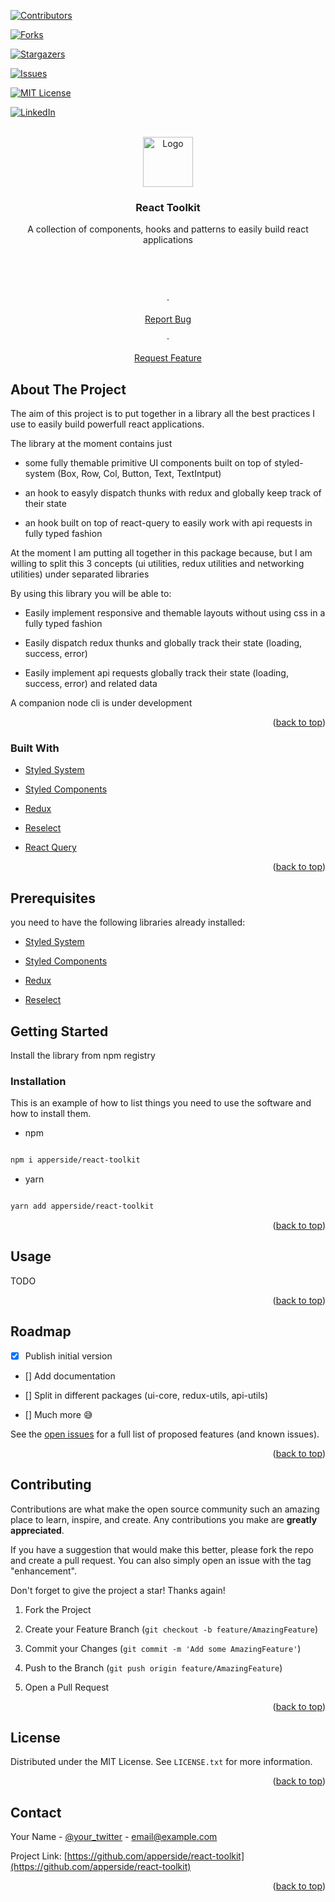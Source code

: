 
  

<div id="top"></div>

  

[![Contributors][contributors-shield]][contributors-url]

[![Forks][forks-shield]][forks-url]

[![Stargazers][stars-shield]][stars-url]

[![Issues][issues-shield]][issues-url]

[![MIT License][license-shield]][license-url]

[![LinkedIn][linkedin-shield]][linkedin-url]

  
  
  

<!-- PROJECT LOGO -->

<br  />

<div align="center">

<a href="https://github.com/apperside/react-toolkit">

<img src="images/logo.png" alt="Logo" width="80" height="80">

</a>

  

<h3 align="center">React Toolkit</h3>

  

<p align="center">

A collection of components, hooks and patterns to easily build react applications

<br  />

<!--<a href="https://github.com/apperside/react-toolkit"><strong>Explore the docs »</strong></a>-->

<br  />

<br  />

<!--<a href="https://github.com/apperside/react-toolkit">View Demo</a>-->

·

<a href="https://github.com/apperside/react-toolkit/issues">Report Bug</a>

·

<a href="https://github.com/apperside/react-toolkit/issues">Request Feature</a>

</p>

</div>

  
  
  

<!-- TABLE OF CONTENTS 

<details>

<summary>Table of Contents</summary>

<ol>

<li>

<a href="#about-the-project">About The Project</a>

<ul>

<li><a href="#built-with">Built With</a></li>

</ul>

</li>

<li>

<a href="#getting-started">Getting Started</a>

<ul>

<li><a href="#prerequisites">Prerequisites</a></li>

<li><a href="#installation">Installation</a></li>

</ul>

</li>

<li><a href="#usage">Usage</a></li>

<li><a href="#roadmap">Roadmap</a></li>

<li><a href="#contributing">Contributing</a></li>

<li><a href="#license">License</a></li>

<li><a href="#contact">Contact</a></li>

<li><a href="#acknowledgments">Acknowledgments</a></li>

</ol>

</details>

  
  -->
  

<!-- ABOUT THE PROJECT -->

## About The Project

  

The aim of this project is to put together in a library all the best practices I use to easily build powerfull react applications.

The library at the moment contains just

- some fully themable primitive UI components built on top of styled-system (Box, Row, Col, Button, Text, TextIntput)

- an hook to easyly dispatch thunks with redux and globally keep track of their state

- an hook built on top of react-query to easily work with api requests in fully typed fashion

  

At the moment I am putting all together in this package because, but I am willing to split this 3 concepts (ui utilities, redux utilities and networking utilities) under separated libraries

  

By using this library you will be able to:

* Easily implement responsive and themable layouts without using css in a fully typed fashion

* Easily dispatch redux thunks and globally track their state (loading, success, error)

* Easily implement api requests globally track their state (loading, success, error) and related data

  

A companion node cli is under development

  
  

<p align="right">(<a href="#top">back to top</a>)</p>

  
  
  

### Built With

  

* [Styled System](https://styled-system.com/)

* [Styled Components](https://styled-components.com/)

* [Redux](https://redux.js.org/)

* [Reselect](https://github.com/reduxjs/reselect)

* [React Query](https://react-query.tanstack.com/)

  
  

<p align="right">(<a href="#top">back to top</a>)</p>

  
  
  <!-- GETTING STARTED -->

## Prerequisites
you need to have the following libraries already installed:


* [Styled System](https://styled-system.com/)

* [Styled Components](https://styled-components.com/)

* [Redux](https://redux.js.org/)

* [Reselect](https://github.com/reduxjs/reselect)


<!-- GETTING STARTED -->

## Getting Started

 Install the library from npm registry

  

### Installation

  

This is an example of how to list things you need to use the software and how to install them.

* npm

```sh

npm i apperside/react-toolkit

```

* yarn

```sh

yarn add apperside/react-toolkit

```


  

<p align="right">(<a href="#top">back to top</a>)</p>

  
  
  

<!-- USAGE EXAMPLES -->

## Usage

  

TODO

  

<!--_For more examples, please refer to the [Documentation](https://example.com)_-->

  

<p align="right">(<a href="#top">back to top</a>)</p>

  
  
  

<!-- ROADMAP -->

## Roadmap

  

- [x] Publish initial version

- [] Add documentation

- [] Split in different packages (ui-core, redux-utils, api-utils)

- [] Much more 😅

  

See the [open issues](https://github.com/apperside/react-toolkit/issues) for a full list of proposed features (and known issues).

  

<p align="right">(<a href="#top">back to top</a>)</p>

  
  
  

<!-- CONTRIBUTING -->

## Contributing

  

Contributions are what make the open source community such an amazing place to learn, inspire, and create. Any contributions you make are **greatly appreciated**.

  

If you have a suggestion that would make this better, please fork the repo and create a pull request. You can also simply open an issue with the tag "enhancement".

Don't forget to give the project a star! Thanks again!

  

1. Fork the Project

2. Create your Feature Branch (`git checkout -b feature/AmazingFeature`)

3. Commit your Changes (`git commit -m 'Add some AmazingFeature'`)

4. Push to the Branch (`git push origin feature/AmazingFeature`)

5. Open a Pull Request

  

<p align="right">(<a href="#top">back to top</a>)</p>

  
  
  

<!-- LICENSE -->

## License

  

Distributed under the MIT License. See `LICENSE.txt` for more information.

  

<p align="right">(<a href="#top">back to top</a>)</p>

  
  
  

<!-- CONTACT -->

## Contact

  

Your Name - [@your_twitter](https://twitter.com/your_username) - email@example.com

  

Project Link: [https://github.com/apperside/react-toolkit](https://github.com/apperside/react-toolkit)

  
  

<p align="right">(<a href="#top">back to top</a>)</p>

  
  
  

<!-- MARKDOWN LINKS & IMAGES -->

<!-- https://www.markdownguide.org/basic-syntax/#reference-style-links -->

[contributors-shield]: https://img.shields.io/github/contributors/apperside/react-toolkit.svg?style=for-the-badge

[contributors-url]: https://github.com/apperside/react-toolkit/graphs/contributors

[forks-shield]: https://img.shields.io/github/forks/apperside/react-toolkit.svg?style=for-the-badge

[forks-url]: https://github.com/apperside/react-toolkit/network/members

[stars-shield]: https://img.shields.io/github/stars/apperside/react-toolkit.svg?style=for-the-badge

[stars-url]: https://github.com/apperside/react-toolkit/stargazers

[issues-shield]: https://img.shields.io/github/issues/apperside/react-toolkit.svg?style=for-the-badge

[issues-url]: https://github.com/apperside/react-toolkit/issues

[license-shield]: https://img.shields.io/github/license/apperside/react-toolkit.svg?style=for-the-badge

[license-url]: https://github.com/apperside/react-toolkit/blob/master/LICENSE.txt

[linkedin-shield]: https://img.shields.io/badge/-LinkedIn-black.svg?style=for-the-badge&logo=linkedin&colorB=555

[linkedin-url]: https://linkedin.com/in/othneildrew

[product-screenshot]: images/screenshot.png

